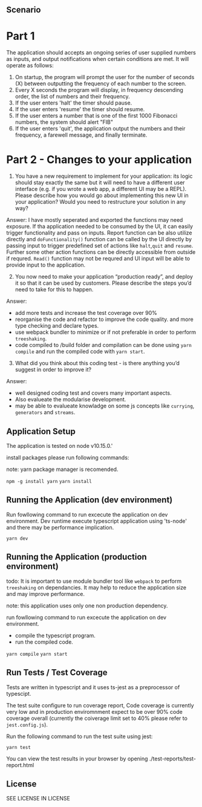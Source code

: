 ## Scenario

# Part 1

The application should accepts an ongoing series of user supplied numbers as inputs, and output notifications when certain conditions are met. It will operate as follows:

1. On startup, the program will prompt the user for the number of seconds (X) between outputting the frequency of each number to the screen.
2. Every X seconds the program will display, in frequency descending order, the list of numbers and their frequency.
3. If the user enters 'halt' the timer should pause.
4. If the user enters 'resume' the timer should resume.
5. If the user enters a number that is one of the first 1000 Fibonacci numbers, the system
   should alert "FIB"
6. If the user enters 'quit', the application output the numbers and their frequency, a
   farewell message, and finally terminate.

# Part 2 - Changes to your application

1. You have a new requirement to implement for your application: its logic should stay exactly the same but it will need to have a different user interface (e.g. if you wrote a web app, a different UI may be a REPL).
Please describe how you would go about implementing this new UI in your application? Would you need to restructure your solution in any way?

Answer: I have mostly seperated and exported the functions may need exposure. If tha application needed to be consumed by the UI, it can easily trigger functionality and pass on inputs. Report function can be also utilize directly and `doFunctionality()` function can be called by the UI directly by passing input to trigger predefined set of actions like `halt`,`quit` and `resume`. Further some other action functions can be directly accessible from outside if requred. `Read()` function may not be requred and UI input will be able to provide input to the application.

2. You now need to make your application “production ready”, and deploy it so that it can be used by customers.
Please describe the steps you’d need to take for this to happen.

Answer:

* add more tests and increase the test coverage over 90%
* reorganise the code and refactor to improve the code quality. and more type checking and declare types.
* use webpack bundler to minimize or if not preferable in order to perform `treeshaking`.
* code compiled to /build folder and compilation can be done using ```yarn compile``` and run the compiled code with `yarn start`.

3. What did you think about this coding test - is there anything you’d suggest in order to improve it?

Answer:

* well designed coding test and covers many important aspects.
* Also evalueate the modularise development.
* may be able to evalueate knowladge on some js concepts like `currying`, `generators` and `streams`.

## Application Setup

The application is tested on node v10.15.0.'

install packages please run following commands:

note: yarn package manager is recomended.

```npm -g install yarn```
```yarn install```

## Running the Application (dev environment)

Run fowllowing command to run excecute the application on dev environment.
Dev runtime execute typescript application using 'ts-node' and there may be performance implication.  

```yarn dev```

## Running the Application (production environment)

todo: It is important to use module bundler tool like `webpack` to perform `treeshaking` on dependancies. It may help to reduce the application size and may improve performance.

note: this application uses only one non production dependency.

run fowllowing command to run excecute the application on dev environment.

* compile the typescript program.
* run the compiled code.

```yarn compile```
```yarn start```

## Run Tests / Test Coverage

Tests are written in typescript and it uses ts-jest as a preprocessor of typescipt.

The test suite configure to run coverage report, Code coverage is currently very low and in production enviromnment expect to be over 90% code coverage overall (currently the coiverage limit set to 40% please refer to `jest.config.js`).

Run the following command to run the test suite using jest:

```yarn test```

You can view the test results in your browser by opening ./test-reports/test-report.html

## License

SEE LICENSE IN LICENSE
